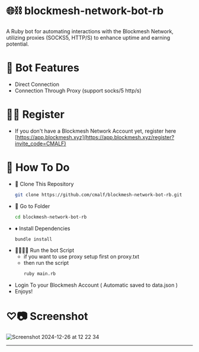# 🌐⛓️ blockmesh-network-bot-rb
A Ruby bot for automating interactions with the Blockmesh Network, utilizing proxies (SOCKS5, HTTP/S) to enhance uptime and earning potential.

# 🦾 Bot Features
- Direct Connection
- Connection Through Proxy (support socks/5 http/s)

# ✍🏻 Register

- If you don't have a Blockmesh Network Account yet, register here [https://app.blockmesh.xyz](https://app.blockmesh.xyz/register?invite_code=CMALF)

# 🤔 How To Do

- 🧬 Clone This Repository
  ```bash
  git clone https://github.com/cmalf/blockmesh-network-bot-rb.git
  ```
- 📂 Go to Folder
  ```bash
  cd blockmesh-network-bot-rb
  ```
- ♦️ Install Dependencies
  ```bash
  bundle install
  ```
- 🏃🏻‍♂️‍➡️ Run the bot Script
  - if you want to use proxy setup first on proxy.txt
  - then run the script
    ```bash
    ruby main.rb
    ```
 - Login To your Blockmesh Account ( Automatic saved to data.json )
 - Enjoys!

# ♡⃛📷 Screenshot

![Screenshot 2024-12-26 at 12 22 34](https://github.com/user-attachments/assets/d3f61cb7-011e-4aee-b0a2-776df40ea1b1)

<hr>
